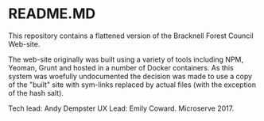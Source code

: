 # README.MD

This repository contains a flattened version of the Bracknell Forest Council 
Web-site.

The web-site originally was built using a variety of tools including NPM, 
Yeoman, Grunt and hosted in a number of Docker containers. As this system was
woefully undocumented the decision was made to use a copy of the "built" site
with sym-links replaced by actual files (with the exception of the hash salt).

Tech lead: Andy Dempster
UX Lead: Emily Coward.
Microserve 2017.